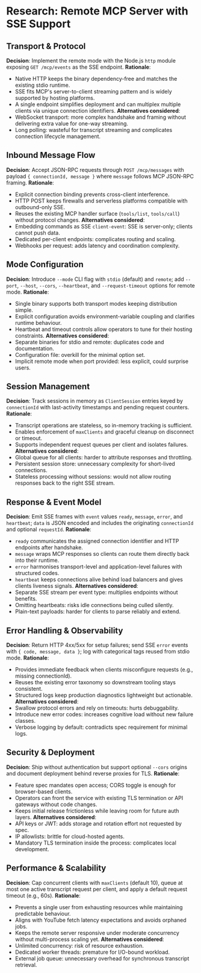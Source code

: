 # Research: Remote MCP Server with SSE Support

## Transport & Protocol
**Decision**: Implement the remote mode with the Node.js `http` module exposing `GET /mcp/events` as the SSE endpoint.
**Rationale**:
- Native HTTP keeps the binary dependency-free and matches the existing stdio runtime.
- SSE fits MCP's server-to-client streaming pattern and is widely supported by hosting platforms.
- A single endpoint simplifies deployment and can multiplex multiple clients via unique connection identifiers.
**Alternatives considered**:
- WebSocket transport: more complex handshake and framing without delivering extra value for one-way streaming.
- Long polling: wasteful for transcript streaming and complicates connection lifecycle management.

## Inbound Message Flow
**Decision**: Accept JSON-RPC requests through `POST /mcp/messages` with payload `{ connectionId, message }` where `message` follows MCP JSON-RPC framing.
**Rationale**:
- Explicit connection binding prevents cross-client interference.
- HTTP POST keeps firewalls and serverless platforms compatible with outbound-only SSE.
- Reuses the existing MCP handler surface (`tools/list`, `tools/call`) without protocol changes.
**Alternatives considered**:
- Embedding commands as SSE `client-event`: SSE is server-only; clients cannot push data.
- Dedicated per-client endpoints: complicates routing and scaling.
- Webhooks per request: adds latency and coordination complexity.

## Mode Configuration
**Decision**: Introduce `--mode` CLI flag with `stdio` (default) and `remote`; add `--port`, `--host`, `--cors`, `--heartbeat`, and `--request-timeout` options for remote mode.
**Rationale**:
- Single binary supports both transport modes keeping distribution simple.
- Explicit configuration avoids environment-variable coupling and clarifies runtime behaviour.
- Heartbeat and timeout controls allow operators to tune for their hosting constraints.
**Alternatives considered**:
- Separate binaries for stdio and remote: duplicates code and documentation.
- Configuration file: overkill for the minimal option set.
- Implicit remote mode when port provided: less explicit, could surprise users.

## Session Management
**Decision**: Track sessions in memory as `ClientSession` entries keyed by `connectionId` with last-activity timestamps and pending request counters.
**Rationale**:
- Transcript operations are stateless, so in-memory tracking is sufficient.
- Enables enforcement of `maxClients` and graceful cleanup on disconnect or timeout.
- Supports independent request queues per client and isolates failures.
**Alternatives considered**:
- Global queue for all clients: harder to attribute responses and throttling.
- Persistent session store: unnecessary complexity for short-lived connections.
- Stateless processing without sessions: would not allow routing responses back to the right SSE stream.

## Response & Event Model
**Decision**: Emit SSE frames with `event` values `ready`, `message`, `error`, and `heartbeat`; `data` is JSON encoded and includes the originating `connectionId` and optional `requestId`.
**Rationale**:
- `ready` communicates the assigned connection identifier and HTTP endpoints after handshake.
- `message` wraps MCP responses so clients can route them directly back into their runtime.
- `error` harmonises transport-level and application-level failures with structured codes.
- `heartbeat` keeps connections alive behind load balancers and gives clients liveness signals.
**Alternatives considered**:
- Separate SSE stream per event type: multiplies endpoints without benefits.
- Omitting heartbeats: risks idle connections being culled silently.
- Plain-text payloads: harder for clients to parse reliably and extend.

## Error Handling & Observability
**Decision**: Return HTTP 4xx/5xx for setup failures; send SSE `error` events with `{ code, message, data }`; log with categorical tags reused from stdio mode.
**Rationale**:
- Provides immediate feedback when clients misconfigure requests (e.g., missing connectionId).
- Reuses the existing error taxonomy so downstream tooling stays consistent.
- Structured logs keep production diagnostics lightweight but actionable.
**Alternatives considered**:
- Swallow protocol errors and rely on timeouts: hurts debuggability.
- Introduce new error codes: increases cognitive load without new failure classes.
- Verbose logging by default: contradicts spec requirement for minimal logs.

## Security & Deployment
**Decision**: Ship without authentication but support optional `--cors` origins and document deployment behind reverse proxies for TLS.
**Rationale**:
- Feature spec mandates open access; CORS toggle is enough for browser-based clients.
- Operators can front the service with existing TLS termination or API gateways without code changes.
- Keeps initial release frictionless while leaving room for future auth layers.
**Alternatives considered**:
- API keys or JWT: adds storage and rotation effort not requested by spec.
- IP allowlists: brittle for cloud-hosted agents.
- Mandatory TLS termination inside the process: complicates local development.

## Performance & Scalability
**Decision**: Cap concurrent clients with `maxClients` (default 10), queue at most one active transcript request per client, and apply a default request timeout (e.g., 60s).
**Rationale**:
- Prevents a single user from exhausting resources while maintaining predictable behaviour.
- Aligns with YouTube fetch latency expectations and avoids orphaned jobs.
- Keeps the remote server responsive under moderate concurrency without multi-process scaling yet.
**Alternatives considered**:
- Unlimited concurrency: risk of resource exhaustion.
- Dedicated worker threads: premature for I/O-bound workload.
- External job queue: unnecessary overhead for synchronous transcript retrieval.
